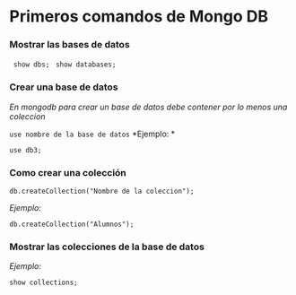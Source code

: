 # Primeros comandos de Mongo DB

### Mostrar las bases de datos

` show dbs;`
` show databases;`

### Crear una base de datos
*En mongodb para crear un base de datos debe contener por lo menos una coleccion*

`use nombre de la base de datos`
*Ejemplo: *

`use db3;`

### Como crear una colección

`db.createCollection("Nombre de la coleccion");`

*Ejemplo:*

`db.createCollection("Alumnos");
`

### Mostrar las colecciones  de la base de datos

*Ejemplo:*

`show collections;`




